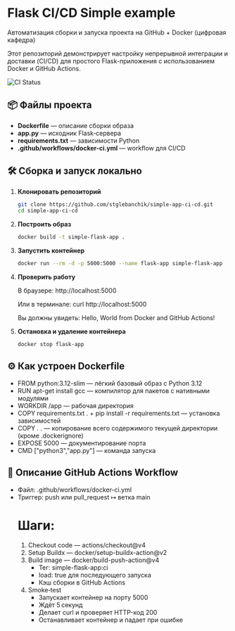 # Flask CI/CD Simple example
Автоматизация сборки и запуска проекта на GitHub + Docker (цифровая кафедра)

Этот репозиторий демонстрирует настройку непрерывной интеграции и доставки (CI/CD) для простого Flask-приложения с использованием Docker и GitHub Actions.

![CI Status](https://github.com/stglebanchik/simple-app-ci-cd.git/actions/workflows/docker-ci.yml/badge.svg)

## 📦 Файлы проекта

- **Dockerfile** — описание сборки образа  
- **app.py** — исходник Flask‑сервера  
- **requirements.txt** — зависимости Python  
- **.github/workflows/docker-ci.yml** — workflow для CI/CD  


## 🛠️ Сборка и запуск локально

1. **Клонировать репозиторий**  
   ```bash
   git clone https://github.com/stglebanchik/simple-app-ci-cd.git
   cd simple-app-ci-cd

2. **Построить образ**
    ```bash
    docker build -t simple‑flask‑app .

3. **Запустить контейнер**
    ```bash
    docker run --rm -d -p 5000:5000 --name flask‑app simple‑flask‑app  

4. **Проверить работу**
    
    В браузере: http://localhost:5000

    Или в терминале: curl http://localhost:5000
    
    Вы должны увидеть: Hello, World from Docker and GitHub Actions!

5. **Остановка и удаление контейнера**
    ```bash
    docker stop flask‑app

## ⚙️ Как устроен Dockerfile
- FROM python:3.12-slim — лёгкий базовый образ с Python 3.12
- RUN apt-get install gcc — компилятор для пакетов с нативными модулями
- WORKDIR /app — рабочая директория
- COPY requirements.txt . + pip install -r requirements.txt — установка зависимостей
- COPY . . — копирование всего содержимого текущей директории (кроме .dockerignore)
- EXPOSE 5000 — документирование порта
- CMD ["python3","app.py"] — команда запуска

## 🤖 Описание GitHub Actions Workflow
- Файл: .github/workflows/docker-ci.yml
- Триггер: push или pull_request ↦ ветка main
    # Шаги:
    1. Checkout code — actions/checkout@v4
    2. Setup Buildx — docker/setup-buildx-action@v2
    3. Build image — docker/build-push-action@v4
        - Тег: simple-flask-app:ci
        - load: true для последующего запуска
        - Кэш сборки в GitHub Actions
    4. Smoke‑test
        - Запускает контейнер на порту 5000
        - Ждёт 5 секунд
        - Делает curl и проверяет HTTP-код 200
        - Останавливает контейнер и падает при ошибке
